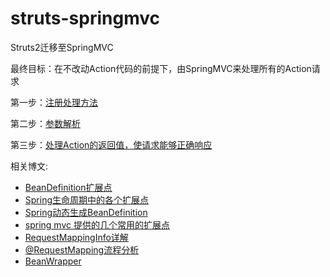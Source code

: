 # struts-springmvc
Struts2迁移至SpringMVC

最终目标：在不改动Action代码的前提下，由SpringMVC来处理所有的Action请求

第一步：[注册处理方法](REGISTER-HANDLER-METHOD.md)

第二步：[参数解析](ARGUMENT-RESOLVER.md)

第三步：[处理Action的返回值，使请求能够正确响应]()

相关博文: 
- [BeanDefinition扩展点](https://www.cnblogs.com/lxyit/p/10160782.html)
- [Spring生命周期中的各个扩展点](https://youyou-tech.com/2019/10/03/Spring生命周期中的各个扩展点/)
- [Spring动态生成BeanDefinition](https://www.jianshu.com/p/899bd8089352)
- [spring mvc 提供的几个常用的扩展点](https://www.cnblogs.com/zhangjianbin/p/7903295.html)
- [RequestMappingInfo详解](https://blog.csdn.net/roberts939299/article/details/73260485)
- [@RequestMapping流程分析](https://juejin.im/post/5cbeadb96fb9a031ff0d18b5#heading-7)
- [BeanWrapper](https://www.qzztf.com/2019/09/05/BeanWrapper)

